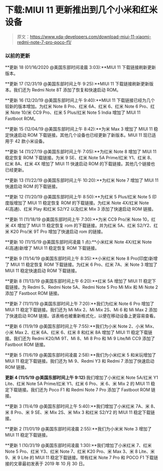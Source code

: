 # 下载:MIUI 11 更新推出到几个小米和红米设备

> 原文：<https://www.xda-developers.com/download-miui-11-xiaomi-redmi-note-7-pro-poco-f1/>

### 以前的更新

**更新 18 (01/16/2020 @美国东部时间凌晨 3:03):**MIUI 11 下载链接刷新更新版本。

**更新 17 (12/31/19 @美国东部时间上午 9:25):**MIUI 11 下载链接刷新更新版本。我们还为 Redmi Note 8T 添加了恢复和快速启动 ROM。

**更新 16 (12/20/19 @美国东部时间上午 9:40):**MIUI 11 下载链接已经为几个较新的版本增加。为红米 Note 8 Pro、红米 6A、红米 6、红米 Note 6 Pro、红米 Note 10/米 CC9 Pro、红米 5 Plus/红米 Note 5 India 增加了 MIUI 11 Fastboot ROM。

**更新 15 (12/04/19 @美国东部时间上午 8:42):**为米 Max 3 增加了 MIUI 11 稳定快速启动 ROM 下载链接。其他几个设备也已经更新了新版本。MIUI 11 现已适用于 42 款小米设备。

**更新 14 (11/27/19 @美国东部时间上午 7:05):**为红米 Note 8 增加了 MIUI 11 稳定恢复 ROM 下载链接。为米 9 SE、红米 Note 5A Prime/红米 Y1、红米 8、红米 8A、红米 4X 增加了 MIUI 11 快速启动 ROM 的下载链接。其他几个链接也已经更新。

**更新 13 (11/22/19 @美国东部时间上午 10:20):**为红米 Note 7 增加了 MIUI 11 快速启动 ROM 的下载链接。

**更新 12 (11/20/19 @美国东部时间上午 8:50):**为红米 5 Plus/红米 Note 5 印度版增加了 MIUI 11 稳定恢复 ROM 的下载链接。为红米 Note 4X/红米 Note 4(高通)、红米 Play 和红米 S2/Y2 以及红米 Mix 3 添加了快速启动 ROM 链接。

**更新 11 (11/18/19 @美国东部时间上午 7:30):**为米 CC9 Pro/米 Note 10，红米 4X 增加了 MIUI 11 稳定恢复 rom 的下载链接。并为红米 5A、红米 S2/Y2、红米 K20 Pro/米 9T Pro 增加了快速启动 rom 的链接。

**更新 10 (11/15/19 @美国东部时间凌晨 1 点):**小米红米 Note 4X/红米 Note 4(高通)新增了 MIUI 11 稳定恢复 ROM 下载链接。

**更新 9 (11/14/19 @美国东部时间上午 8:35):**小米红米 Note 8 Pro(印度)新增了 MIUI 11 稳定恢复 ROM 下载链接。为红米 6 Pro、红米 7A、米 Note 3 增加了 MIUI 11 稳定快速启动 ROM 下载链接。

**更新 8 (11/13/19 @美国东部时间上午 6:20):**红米 5A 增加了 MIUI 11 稳定下载链接。为 Redmi 5、Redmi Note 5A、Redmi Note 5 Pro Mi Mix 和 Mi Note 2 添加了 Fastboot ROM 链接。

**更新 7 (11/11/19 @美国东部时间上午 7:20):**我们为红米 Note 6 Pro 增加了 MIUI 11 稳定下载链接。我们还为 Mi Mix 2、Mi Mix 2S、Mi 6 和 Mi Max 2 添加了快速启动 ROM 链接。该表格也被重新格式化，以便在移动设备上更容易查看。

**更新 6 (11/9/19 @美国东部时间上午 7:55):**我们为小米 Note 2、小米 Mix、小米 Max 2、红米 6A、红米 6、红米 8 和红米 8A 增加了 MIUI 11 稳定下载链接。我们还为 Redmi K20/Mi 9T、Mi 8、Mi 8 Pro 和 Mi 9 Lite/Mi CC9 添加了 Fastboot ROM 链接。

**更新 5 (11/6/19 @美国东部时间凌晨 2:58):**我们为小米红米 5 和米玩增加了 MIUI 11 稳定下载链接。我们还为 Mi 9、Redmi Y3 和 Redmi 7 添加了快速启动 ROM 链接。

**更新 4 (11/5/19 @美国东部时间上午 9:12)**:我们增加了小米红米 Note 5A/红米 Y1 Lite、红米 Note 5A Prime/红米 Y1、红米 6 Pro、米 6、米 Mix 2 的 MIUI 11 稳定下载链接。我们还为 Poco F1 和 Redmi Note 7 Pro 添加了 Fastboot ROM 链接。

**更新 3 (11/4/19 @美国东部时间上午 5:40):**我们增加了小米红米 7A、米 8、米 8 Pro、米 9 SE、米 Mix 2S、米 Mix 3 和红米 S2/Y2 的 MIUI 11 稳定下载链接。

**更新 2 (11/01/19 @美国东部时间凌晨 2:55):**我们为小米米 Note 3 增加了 MIUI 11 稳定下载链接。

**更新 1 (10/31/19 @美国东部时间凌晨 1:30):**我们增加了小米红米 7、红米 Note 5 Pro、红米 Y3、红米 Note 7、红米 K20 Pro、米 Max 3、米 8 Lite、米 9、米 9 Lite 的 MIUI 11 稳定下载链接。带有红米 Note 7 Pro 和 POCO F1 下载链接的文章最初发表于 2019 年 10 月 30 日。